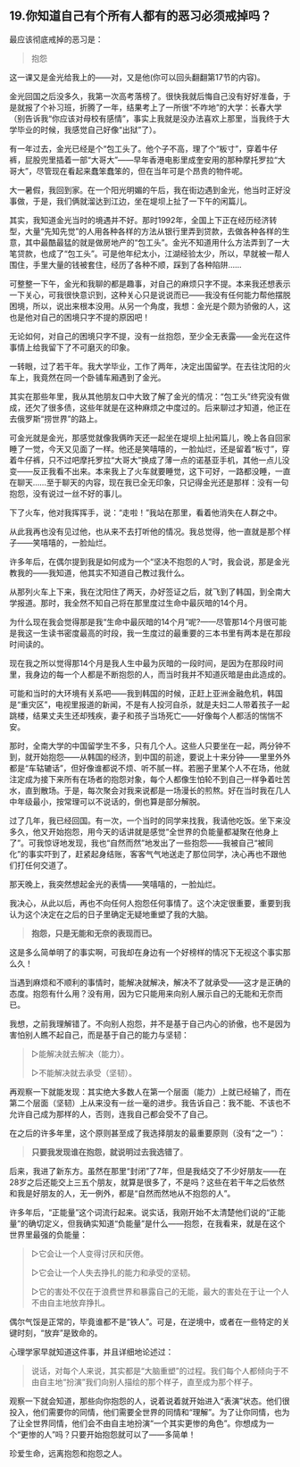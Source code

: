 ## 19.你知道自己有个所有人都有的恶习必须戒掉吗？

最应该彻底戒掉的恶习是：

> 抱怨

这一课又是金光给我上的——对，又是他(你可以回头翻翻第17节的内容)。

金光回国之后没多久，我第一次高考落榜了。很快我就后悔自己没有好好准备，于是就报了个补习班，折腾了一年，结果考上了一所很“不咋地”的大学：长春大学（别告诉我“你应该对母校有感情”，事实上我就是没办法喜欢上那里，当我终于大学毕业的时候，我感觉自己好像“出狱”了）。

有一年过去，金光已经是个“包工头了。他个子不高，理了个“板寸”，穿着牛仔裤，屁股兜里插着一部“大哥大”——早年香港电影里成奎安用的那种摩托罗拉“大哥大”，尽管现在看起来蠢笨蠢笨的，但在当年可是个昂贵的物件呢。

大一暑假，我回到家。在一个阳光明媚的午后，我在街边遇到金光，他当时正好没事做，于是，我们俩就溜达到江边，坐在堤坝上扯了一下午的闲篇儿。

其实，我知道金光当时的境遇并不好。那时1992年，全国上下正在经历经济转型，大量“先知先觉”的人用各种各样的方法从银行里弄到贷款，去做各种各样的生意，其中最酷最猛的就是做房地产的“包工头”。金光不知道用什么方法弄到了一大笔贷款，也成了“包工头”。可是他年纪太小，江湖经验太少，所以，早就被一帮人围住，手里大量的钱被套住，经历了各种不顺，踩到了各种陷阱……

可整整一下午，金光和我聊的都是趣事，对自己的麻烦只字不提。本来我还想表示一下关心，可我很快意识到，这种关心只是说说而已——我没有任何能力帮他摆脱困境，所以，说出来根本没用。从另一个角度，我想：金光是个颇为骄傲的人，这也是他对自己的困境只字不提的原因吧！

无论如何，对自己的困境只字不提，没有一丝抱怨，至少全无表露——金光在这件事情上给我留下了不可磨灭的印象。

一转眼，过了若干年。我大学毕业，工作了两年，决定出国留学。在去往沈阳的火车上，我竟然在同一个卧铺车厢遇到了金光。

其实在那些年里，我从其他朋友口中大致了解了金光的情况：“包工头”终究没有做成，还欠了很多债，这些年就是在这种麻烦之中度过的。后来聊过才知道，他正在去俄罗斯“捞世界”的路上。

可金光就是金光，那感觉就像我俩昨天还一起坐在堤坝上扯闲篇儿，晚上各自回家睡了一觉，今天又见面了一样。他还是笑嘻嘻的，一脸灿烂，还是留着“板寸”，穿着牛仔裤，只不过吧摩托罗拉“大哥大”换成了薄一点的诺基亚手机，其他一点儿没变——反正我看不出来。本来我上了火车就要睡觉，这下可好，一路都没睡，一直在聊天……至于聊天的内容，现在我已全无印象，只记得金光还是那样：没有一句抱怨，没有说过一丝不好的事儿。

下了火车，他对我挥挥手，说：“走啦！”我站在那里，看着他消失在人群之中。

从此我再也没有见过他，也从来不去打听他的情况。我总觉得，他一直就是那个样子——笑嘻嘻的，一脸灿烂。

许多年后，在偶尔提到我是如何成为一个“坚决不抱怨的人”时，我会说，那是金光教我的——我知道，他其实不知道自己教过我什么。

从那列火车上下来，我在沈阳住了两天，办好签证之后，就飞到了韩国，到全南大学报道。那时，我全然不知自己将在那里度过生命中最灰暗的14个月。

为什么现在我会觉得那是我“生命中最灰暗的14个月”呢?——尽管那14个月很可能是我这一生读书密度最高的时段，我一生度过的最重要的三本书里有两本是在那段时间读的。

现在我之所以觉得那14个月是我人生中最为灰暗的一段时间，是因为在那段时间里，我身边的每一个人都是不断抱怨的人，而当时我并不知道灰暗是由此造成的。

可能和当时的大环境有关系吧——我到韩国的时候，正赶上亚洲金融危机，韩国是“重灾区”，电视里报道的新闻，不是有人投河自杀，就是夫妇二人带着孩子一起跳楼，结果丈夫生还却残疾，妻子和孩子当场死亡——好像每个人都活的惴惴不安。

那时，全南大学的中国留学生不多，只有几个人。这些人只要坐在一起，两分钟不到，就开始抱怨——从韩国的经济，到中国的前途，要说上十来分钟——里里外外都是“车轱辘话”，但好像谁都说不烦、听不腻一样。若圈子里某个人不在场，他就注定成为接下来所有在场者的抱怨对象，每个人都像生怕轮不到自己一样争着吐苦水，直到散场。于是，每次聚会对我来说都是一场漫长的煎熬。好在当时我在几人中年级最小，按常理可以不说话的，倒也算是部分解脱。

过了几年，我已经回国。有一次，一个当时的同学来找我，我请他吃饭。坐下来没多久，他又开始抱怨，用今天的话讲就是感觉“全世界的负能量都凝聚在他身上了”。可我惊讶地发现，我也“自然而然”地发出了一些抱怨——我被自己“被同化”的事实吓到了，赶紧起身结账，客客气气地送走了那位同学，决心再也不跟他们打任何交道了。

那天晚上，我突然想起金光的表情——笑嘻嘻的，一脸灿烂。

我决心，从此以后，再也不向任何人抱怨任何事情了。这个决定很重要，重要到我认为这个决定在之后的日子里确定无疑地重塑了我的大脑。

> **抱怨，只是无能和无奈的表现而已。**

这是多么简单明了的事实啊，可我却在身边有一个好榜样的情况下无视这个事实那么久！

当遇到麻烦和不顺利的事情时，能解决就解决，解决不了就承受——这才是正确的态度。抱怨有什么用？没有用，因为它只能用来向别人展示自己的无能和无奈而已。

我想，之前我理解错了。不向别人抱怨，并不是基于自己内心的骄傲，也不是因为害怕别人瞧不起自己，而是基于自己的能力与坚韧：

> ▷能解决就去解决（能力）。
>
> ▷不能解决就去承受（坚韧）。

再观察一下就能发现：其实绝大多数人在第一个层面（能力）上就已经输了，而在第二个层面（坚韧）上从来没有一丝一毫的进步。我告诉自己：我不能、不该也不允许自己成为那样的人，否则，连我自己都会受不了自己。

在之后的许多年里，这个原则甚至成了我选择朋友的最重要原则（没有“之一”）：

> **只要我发现谁在抱怨，就说明过去我选错了**。

后来，我进了新东方。虽然在那里“封闭”了7年，但是我结交了不少好朋友——在28岁之后还能交上三五个朋友，就算是很多了，不是吗？这些在若干年之后依然和我是好朋友的人，无一例外，都是“自然而然地从不抱怨的人”。

许多年后，“正能量”这个词流行起来。说实话，我刚开始不太清楚他们说的“正能量”的确切定义，但我确实知道“负能量”是什么——抱怨，在我看来，就是在这个世界里最强的负能量：

> ▷它会让一个人变得讨厌和厌倦。
>
> ▷它会让一个人失去挣扎的能力和承受的坚韧。
>
> ▷它的害处不仅在于浪费世界和暴露自己的无能，最大的害处在于让一个人不由自主地放弃挣扎。

偶尔气馁是正常的，毕竟谁都不是“铁人”。可是，在逆境中，或者在一些特定的关键时刻，“放弃”是致命的。

心理学家早就知道这件事，并且详细地论述过：

> 说话，对每个人来说，其实都是“大脑重塑”的过程。我们每个人都倾向于不由自主地“扮演”我们向别人描绘的那个样子，直至成为那个样子。

观察一下就会知道，那些向你抱怨的人，说着说着就开始进入“表演”状态。他们很投入，他们需要你的同情，他们需要全世界的同情和“理解”。为了让你同情，也为了让全世界同情，他们会不由自主地扮演“一个其实更惨的角色”。你想成为一个“更惨的人”吗？只要开始抱怨就可以了——多简单！

珍爱生命，远离抱怨和抱怨之人。

